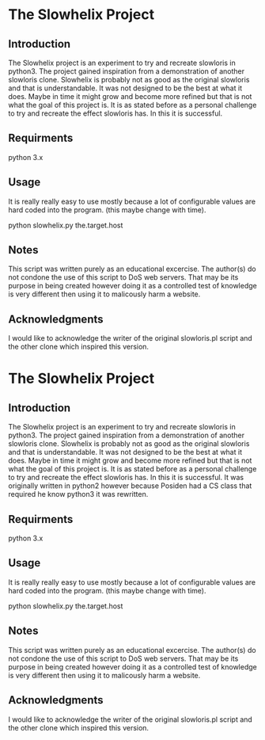 
# The Slowhelix Project #

## Introduction ##
The Slowhelix project is an experiment to try and recreate slowloris
in python3. The project gained inspiration from a demonstration of another
slowloris clone. Slowhelix is probably not as good as the original slowloris
and that is understandable. It was not designed to be the best at what it
does. Maybe in time it might grow and become more refined but that is not 
what the goal of this project is. It is as stated before as a personal 
challenge to try and recreate the effect slowloris has. In this it is 
successful. 

## Requirments ##
python 3.x

## Usage ##
It is really really easy to use mostly because a lot of configurable values
are hard coded into the program. (this maybe change with time).

python slowhelix.py the.target.host

## Notes ##
This script was written purely as an educational excercise. The author(s) 
do not condone the use of this script to DoS web servers. That may be its
purpose in being created however doing it as a controlled test of knowledge
is very different then using it to malicously harm a website.

## Acknowledgments ##
I would like to acknowledge the writer of the original slowloris.pl script
and the other clone which inspired this version.
# The Slowhelix Project #

## Introduction ##
The Slowhelix project is an experiment to try and recreate slowloris
in python3. The project gained inspiration from a demonstration of another
slowloris clone. Slowhelix is probably not as good as the original slowloris
and that is understandable. It was not designed to be the best at what it
does. Maybe in time it might grow and become more refined but that is not 
what the goal of this project is. It is as stated before as a personal 
challenge to try and recreate the effect slowloris has. In this it is 
successful. It was originally written in python2 however because Posiden
had a CS class that required he know python3 it was rewritten.

## Requirments ##
python 3.x

## Usage ##
It is really really easy to use mostly because a lot of configurable values
are hard coded into the program. (this maybe change with time).

python slowhelix.py the.target.host

## Notes ##
This script was written purely as an educational excercise. The author(s) 
do not condone the use of this script to DoS web servers. That may be its
purpose in being created however doing it as a controlled test of knowledge
is very different then using it to malicously harm a website.

## Acknowledgments ##
I would like to acknowledge the writer of the original slowloris.pl script
and the other clone which inspired this version.